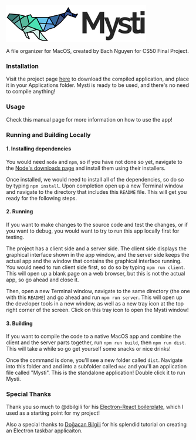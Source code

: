 

<img src="banner.png" height="100">


A file organizer for MacOS, created by Bach Nguyen for CS50 Final Project.

### Installation

Visit the project page [here](https://bachtothefuture.github.io/Mysti/) to download the compiled application, and place it in your Applications folder. Mysti is ready to be used, and there's no need to compile anything!

### Usage

Check this manual page for more information on how to use the app!

### Running and Building Locally

#### 1. Installing dependencies

You would need `node` and `npm`, so if you have not done so yet, navigate to the [Node's downloads page](https://nodejs.org/en/download/) and install them using their installers.

Once installed, we would need to install all of the dependencies, so do so by typing `npm install`. Upon completion open up a new Terminal window and navigate to the directory that includes this `README` file. This will get you ready for the following steps.

#### 2. Running

If you want to make changes to the source code and test the changes, or if you want to debug, you would want to try to run this app locally first for testing.

The project has a client side and a server side. The client side displays the graphical interface shown in the app window, and the server side keeps the actual app and the window that contains the graphical interface running. You would need to run client side first, so do so by typing `npm run client`. This will open up a blank page on a web browser, but this is not the actual app, so go ahead and close it.

Then, open a new Terminal window, navigate to the same directory (the one with this `README`) and go ahead and run `npm run server`. This will open up the developer tools in a new window, as well as a new tray icon at the top right corner of the screen. Click on this tray icon to open the Mysti window!

#### 3. Building

If you want to compile the code to a native MacOS app and combine the client and the server parts together, run `npm run build`, then `npm run dist`. This will take a while so go get yourself some snacks or nice drinks!

Once the command is done, you'll see a new folder called `dist`. Navigate into this folder and and into a subfolder called `mac` and you'll an application file called "Mysti". This is the standalone application! Double click it to run Mysti.

### Special Thanks

Thank you so much to @dbilgili for his [Electron-React boilerplate](https://github.com/dbilgili/minimal-electron-react-boilerplate), which I used as a starting point for my project!

Also a special thanks to [Doğacan Bilgili](https://blog.logrocket.com/building-a-menu-bar-application-with-electron-and-react/) for his splendid tutorial on creating an Electron taskbar applicaiton.







